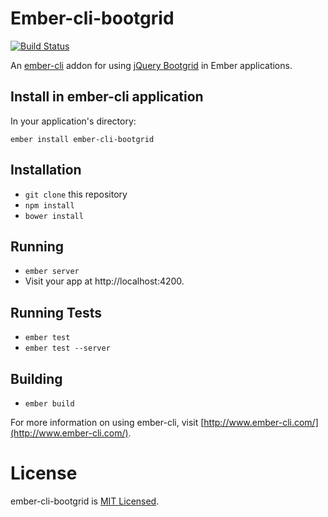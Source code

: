 # Ember-cli-bootgrid

[![Build Status](https://travis-ci.org/conormag/ember-cli-bootgrid.svg?branch=master)](https://travis-ci.org/conormag/ember-cli-bootgrid)

An [ember-cli](http://www.ember-cli.com) addon for using [jQuery Bootgrid](http://www.jquery-bootgrid.com/) in Ember applications.

## Install in ember-cli application

In your application's directory:

    ember install ember-cli-bootgrid


## Installation

* `git clone` this repository
* `npm install`
* `bower install`

## Running

* `ember server`
* Visit your app at http://localhost:4200.

## Running Tests

* `ember test`
* `ember test --server`

## Building

* `ember build`

For more information on using ember-cli, visit [http://www.ember-cli.com/](http://www.ember-cli.com/).

# License

ember-cli-bootgrid is [MIT Licensed](https://github.com/conormag/ember-cli-bootgrid/blob/master/LICENSE.md).
